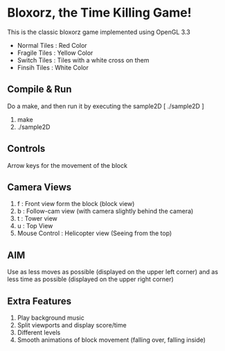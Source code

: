 # Bloxorz, the Time Killing Game!

This is the classic bloxorz game implemented using OpenGL 3.3
- Normal Tiles : Red Color
- Fragile Tiles : Yellow Color
- Switch Tiles : Tiles with a white cross on them
- Finsih Tiles : White Color

## Compile & Run

Do a make, and then run it by executing the sample2D [ ./sample2D ]
1. make
2. ./sample2D

## Controls

Arrow keys for the movement of the block

## Camera Views

1. f : Front view form the block (block view)
2. b : Follow-cam view (with camera slightly behind the camera)
3. t : Tower view
4. u : Top View
5. Mouse Control : Helicopter view (Seeing from the top)

## AIM

Use as less moves as possible (displayed on the upper left corner) and as less time as possible (displayed on the upper right corner)

## Extra Features

1. Play background music
2. Split viewports and display score/time
3. Different levels
4. Smooth animations of block movement (falling over, falling inside)